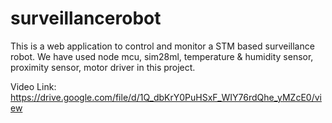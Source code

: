 # surveillancerobot
This is a web application to control and monitor a STM based surveillance robot. We have used node mcu, sim28ml, temperature &amp; humidity sensor, proximity sensor, motor driver in this project. 
 
Video Link: https://drive.google.com/file/d/1Q_dbKrY0PuHSxF_WIY76rdQhe_yMZcE0/view
